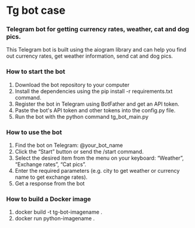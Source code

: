 # Tg bot case
### Telegram bot for getting currency rates, weather, cat and dog pics.
This Telegram bot is built using the aiogram library and can help you find out currency rates, get weather information, send cat and dog pics.

### How to start the bot

1) Download the bot repository to your computer
2) Install the dependencies using the pip install -r requirements.txt command.
3) Register the bot in Telegram using BotFather and get an API token.
4) Paste the bot's API token and other tokens into the config.py file.
5) Run the bot with the python command tg_bot_main.py

### How to use the bot
1) Find the bot on Telegram: @your_bot_name
2) Click the “Start” button or send the /start command.
3) Select the desired item from the menu on your keyboard: “Weather”, “Exchange rates”, “Cat pics”.
4) Enter the required parameters (e.g. city to get weather or currency name to get exchange rates).
5) Get a response from the bot

### How to build a Docker image
1) docker build -t tg-bot-imagename .
2) docker run python-imagename .